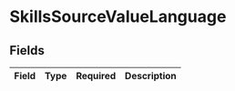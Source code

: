 # SkillsSourceValueLanguage


## Fields

| Field       | Type        | Required    | Description |
| ----------- | ----------- | ----------- | ----------- |